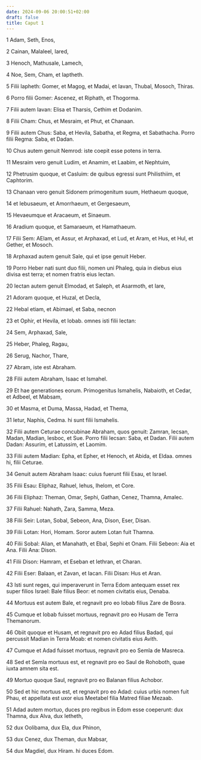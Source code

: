 ```yaml
---
date: 2024-09-06 20:00:51+02:00
draft: false
title: Caput 1
---
```





1 Adam, Seth, Enos,

2 Cainan, Malaleel, Iared,

3 Henoch, Mathusale, Lamech,

4 Noe, Sem, Cham, et Iaptheth.

5 Filii Iapheth: Gomer, et Magog, et Madai, et Iavan, Thubal, Mosoch, Thiras.

6 Porro filii Gomer: Ascenez, et Riphath, et Thogorma.

7 Filii autem Iavan: Elisa et Tharsis, Cethim et Dodanim.

8 Filii Cham: Chus, et Mesraim, et Phut, et Chanaan.

9 Filii autem Chus: Saba, et Hevila, Sabatha, et Regma, et Sabathacha. Porro filii Regma: Saba, et Dadan.

10 Chus autem genuit Nemrod: iste coepit esse potens in terra.

11 Mesraim vero genuit Ludim, et Anamim, et Laabim, et Nephtuim,

12 Phetrusim quoque, et Casluim: de quibus egressi sunt Philisthiim, et Caphtorim.

13 Chanaan vero genuit Sidonem primogenitum suum, Hethaeum quoque,

14 et Iebusaeum, et Amorrhaeum, et Gergesaeum,

15 Hevaeumque et Aracaeum, et Sinaeum.

16 Aradium quoque, et Samaraeum, et Hamathaeum.

17 Filii Sem: AElam, et Assur, et Arphaxad, et Lud, et Aram, et Hus, et Hul, et Gether, et Mosoch.

18 Arphaxad autem genuit Sale, qui et ipse genuit Heber.

19 Porro Heber nati sunt duo filii, nomen uni Phaleg, quia in diebus eius divisa est terra; et nomen fratris eius Iectan.

20 Iectan autem genuit Elmodad, et Saleph, et Asarmoth, et Iare,

21 Adoram quoque, et Huzal, et Decla,

22 Hebal etiam, et Abimael, et Saba, necnon

23 et Ophir, et Hevila, et Iobab. omnes isti filii Iectan:

24 Sem, Arphaxad, Sale,

25 Heber, Phaleg, Ragau,

26 Serug, Nachor, Thare,

27 Abram, iste est Abraham.

28 Filii autem Abraham, Isaac et Ismahel.

29 Et hae generationes eorum. Primogenitus Ismahelis, Nabaioth, et Cedar, et Adbeel, et Mabsam,

30 et Masma, et Duma, Massa, Hadad, et Thema,

31 Ietur, Naphis, Cedma. hi sunt filii Ismahelis.

32 Filii autem Ceturae concubinae Abraham, quos genuit: Zamran, Iecsan, Madan, Madian, Iesboc, et Sue. Porro filii Iecsan: Saba, et Dadan. Filii autem Dadan: Assurim, et Latussim, et Laomim.

33 Filii autem Madian: Epha, et Epher, et Henoch, et Abida, et Eldaa. omnes hi, filii Ceturae.

34 Genuit autem Abraham Isaac: cuius fuerunt filii Esau, et Israel.

35 Filii Esau: Eliphaz, Rahuel, Iehus, Ihelom, et Core.

36 Filii Eliphaz: Theman, Omar, Sephi, Gathan, Cenez, Thamna, Amalec.

37 Filii Rahuel: Nahath, Zara, Samma, Meza.

38 Filii Seir: Lotan, Sobal, Sebeon, Ana, Dison, Eser, Disan.

39 Filii Lotan: Hori, Homam. Soror autem Lotan fuit Thamna.

40 Filii Sobal: Alian, et Manahath, et Ebal, Sephi et Onam. Filii Sebeon: Aia et Ana. Filii Ana: Dison.

41 Filii Dison: Hamram, et Eseban et Iethran, et Charan.

42 Filii Eser: Balaan, et Zavan, et Iacan. Filii Disan: Hus et Aran.

43 Isti sunt reges, qui imperaverunt in Terra Edom antequam esset rex super filios Israel: Bale filius Beor: et nomen civitatis eius, Denaba.

44 Mortuus est autem Bale, et regnavit pro eo Iobab filius Zare de Bosra.

45 Cumque et Iobab fuisset mortuus, regnavit pro eo Husam de Terra Themanorum.

46 Obiit quoque et Husam, et regnavit pro eo Adad filius Badad, qui percussit Madian in Terra Moab: et nomen civitatis eius Avith.

47 Cumque et Adad fuisset mortuus, regnavit pro eo Semla de Masreca.

48 Sed et Semla mortuus est, et regnavit pro eo Saul de Rohoboth, quae iuxta amnem sita est.

49 Mortuo quoque Saul, regnavit pro eo Balanan filius Achobor.

50 Sed et hic mortuus est, et regnavit pro eo Adad: cuius urbis nomen fuit Phau, et appellata est uxor eius Meetabel filia Matred filiae Mezaab.

51 Adad autem mortuo, duces pro regibus in Edom esse coeperunt: dux Thamna, dux Alva, dux Ietheth,

52 dux Oolibama, dux Ela, dux Phinon,

53 dux Cenez, dux Theman, dux Mabsar,

54 dux Magdiel, dux Hiram. hi duces Edom.

